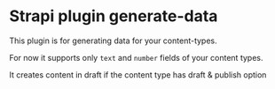 # Strapi plugin generate-data

This plugin is for generating data for your content-types.

For now it supports only `text` and `number` fields of your content types.

It creates content in draft if the content type has draft & publish option
